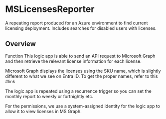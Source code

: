 # MSLicensesReporter
A repeating report produced for an Azure environment to find current licensing deployment. Includes searches for disabled users with licenses.

## Overview
Function
This logic app is able to send an API request to Microsoft Graph and then retrieve the relevant license
information for each license.

Microsoft Graph displays the licenses using the SKU name, which is slightly different to what we see on Entra
ID. To get the proper names, refer to this #link

The logic app is repeated using a recurrence trigger so you can set the monthly report to weekly or fortnightly etc.

For the permissions, we use a system-assigned identity for the logic app to allow it to view licenses in MS Graph.
